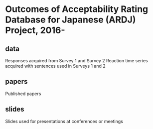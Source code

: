 # Outcomes of Acceptability Rating Database for Japanese (ARDJ) Project, 2016-

## data
Responses acquired from Survey 1 and Survey 2
Reaction time series acquired with sentences used in Surveys 1 and 2

## papers
Published papers

## slides
Slides used for presentations at conferences or meetings
